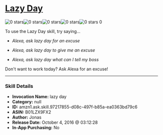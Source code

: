 # [Lazy Day](http://alexa.amazon.com/#skills/amzn1.ask.skill.97217855-d08c-497f-b85a-ea0363bd79c6)
![0 stars](../../images/ic_star_border_black_18dp_1x.png)![0 stars](../../images/ic_star_border_black_18dp_1x.png)![0 stars](../../images/ic_star_border_black_18dp_1x.png)![0 stars](../../images/ic_star_border_black_18dp_1x.png)![0 stars](../../images/ic_star_border_black_18dp_1x.png) 0

To use the Lazy Day skill, try saying...

* *Alexa, ask lazy day for an excuse*

* *Alexa, ask lazy day to give me an excuse*

* *Alexa, ask lazy day what can I tell my boss*

Don't want to work today? Ask Alexa for an excuse!

***

### Skill Details

* **Invocation Name:** lazy day
* **Category:** null
* **ID:** amzn1.ask.skill.97217855-d08c-497f-b85a-ea0363bd79c6
* **ASIN:** B01LZX9FX2
* **Author:** Jonas
* **Release Date:** October 4, 2016 @ 03:12:28
* **In-App Purchasing:** No
